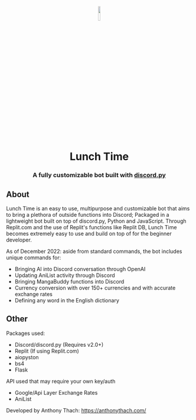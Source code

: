 <h1 align="center">
  <img src='https://i.imgur.com/E0u8ceW.png', width=10%>
  <br>
  Lunch Time
  <br>
</h1>

<h3 align=center>A fully customizable bot built with <a href=https://github.com/Rapptz/discord.py>discord.py</a></h3>

## About
Lunch Time is an easy to use, multipurpose and customizable bot that aims to bring a plethora of outside functions into Discord; Packaged in a lightweight bot built on top of discord.py, Python and JavaScript. Through Replit.com and the use of Replit's functions like Replit DB, Lunch Time becomes extremely easy to use and build on top of for the beginner developer.

As of December 2022: aside from standard commands, the bot includes unique commands for:
  - Bringing AI into Discord conversation through OpenAI
  - Updating AniList activity through Discord
  - Bringing MangaBuddy functions into Discord
  - Currency conversion with over 150+ currencies and with accurate exchange rates
  - Defining any word in the English dictionary
  
## Other

Packages used:
  - Discord/discord.py (Requires v2.0+)
  - Replit (If using Replit.com)
  - aiopyston
  - bs4
  - Flask

API used that may require your own key/auth
  - Google/Api Layer Exchange Rates
  - AniList

Developed by Anthony Thach: https://anthonythach.com/
